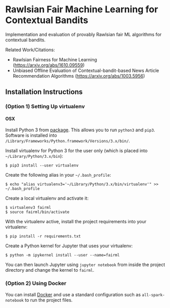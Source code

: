 # Rawlsian Fair Machine Learning for Contextual Bandits

Implementation and evaluation of provably Rawlsian fair ML algorithms for contextual bandits.

Related Work/Citations:

* Rawlsian Fairness for Machine Learning (https://arxiv.org/abs/1610.09559)
* Unbiased Offline Evaluation of Contextual-bandit-based News Article Recommendation Algorithms (https://arxiv.org/abs/1003.5956)

## Installation Instructions

### (Option 1) Setting Up virtualenv

#### OSX

Install Python 3 from [package](https://www.python.org/downloads/). This allows you to run `python3` and `pip3`. Software is installed into `/Library/Frameworks/Python.framework/Versions/3.x/bin/`.

Install virtualenv for Python 3 for the user only (which is placed into `~/Library/Python/3.x/bin`):

```
$ pip3 install --user virtualenv
```

Create the following alias in your `~/.bash_profile`:

```
$ echo "alias virtualenv3='~/Library/Python/3.x/bin/virtualenv'" >> ~/.bash_profile
```

Create a local virtualenv and activate it:

```
$ virtualenv3 fairml
$ source fairml/bin/activate
```

With the virtualenv active, install the project requirements into your virtualenv:

```
$ pip install -r requirements.txt
```

Create a Python kernel for Jupyter that uses your virtualenv:

```
$ python -m ipykernel install --user --name=fairml
```

You can then launch Jupyter using `jupyter notebook` from inside the project directory and change the kernel to `fairml`.

### (Option 2) Using Docker

You can install [Docker](https://www.docker.com) and use a standard configuration such as `all-spark-notebook` to run the project files.
